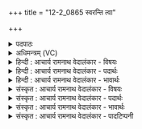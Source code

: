 +++
title = "12-2_0865 स्वरन्ति त्वा"

+++
<details><summary>पदपाठः</summary>

स्व꣡रन्ति꣢꣯। त्वा꣣। सुते꣢। न꣡रः꣢꣯। व꣡सो꣢꣯। नि꣣रेके꣢। उ꣣क्थि꣡नः꣢। क꣣दा꣢। सु꣣त꣢म्। तृ꣣षाणः꣡। ओ꣡कः꣢꣯। आ। ग꣣मः। इ꣡न्द्र꣢꣯। स्व꣣ब्दी꣢। इ꣣व। व꣡ꣳस꣢꣯गः। ८६५।
</details>

<details><summary>अधिमन्त्रम् (VC)</summary>

- इन्द्रः
- मेध्यातिथिः काण्वः
- बृहती
- मध्यमः
</details>

<details><summary>हिन्दी : आचार्य रामनाथ वेदालंकार - विषयः</summary>

अगले मन्त्र में परमात्मा और आचार्य को पुकारा गया है।
</details>

<details><summary>हिन्दी : आचार्य रामनाथ वेदालंकार - पदार्थः</summary>

पदार्थान्वयभाषाः -  प्रथम—परमात्मा के पक्ष में। हे (वसो) उपासकों के धनरूप तथा उनमें सद्गुणों का निवास करानेवाले परमात्मन् ! (उक्थिनः) स्तोता (नरः) मनुष्य (सुते) श्रद्धारस के (निरेके) उमड़ने पर (त्वा) आपको (स्वरन्ति) पुकार रहे हैं। हे (इन्द्र) परमैश्वर्यवन्, दुर्गुणविदारक ! (कदा) कब (सुतम्) अभिषुत श्रद्धारस के (तृषाणः) प्यासे आप (ओकः) हृदय-सदन में (आगमः) आओगे, (इव) जैसे (वंसगः) सेवनीय गतिवाला, (स्वब्दी) उत्कृष्ट वृष्टि जलों का दाता सूर्य (तृषाणः) जल का प्यासा होता हुआ, किरणों द्वारा (ओकः) भूमिष्ठ समुद्ररूप घर पर आता है ॥ द्वितीय—आचार्य के पक्ष में। गुरुकुल से बाहर गये हुए तथा आने में देर करते हुए आचार्य को शिष्यगण उत्सुकता से बुला रहे हैं—हे (वसो) शिष्यों में विद्या आदि का निवास करानेवाले आचार्य ! (उक्थिनः) वेदपाठी (नरः) ब्रह्मचारी लोग (सुते) विद्याध्ययन-सत्र के (निरेके) आ जाने पर (त्वा) आपको (स्वरन्ति) बुला रहे हैं। हे (इन्द्र) अविद्या एवं दुर्गुण आदि को विदीर्ण करनेवाले आचार्यवर ! (कदा) कब (तृषाणः) शिष्यों की कामना करनेवाले आप (ओकः) गुरुकुलरूप घर में (आगमः) आओगे, (इव) जैसे (वंसगः) संभजनीय गतिवाला (स्वब्दी) जल की वर्षा करनेवाला सूर्य [जल बरसाने के लिए] (ओकः) अन्तरिक्ष रूप घर में आता है ॥२॥ इस मन्त्र में उपमालङ्कार है ॥२॥
</details>

<details><summary>हिन्दी : आचार्य रामनाथ वेदालंकार - भावार्थः</summary>

भावार्थभाषाः -  जैसे जल का प्यासा सूर्य किरणों से समुद्र के पास पहुँचता है,वैसे ही भक्तिरस का प्यासा परमेश्वर उपासकों के हृदय में जाता है और जैसे सूर्य अन्तरिक्ष में स्थित जल को भूमि पर बरसाता है,वैसे ही आचार्य विद्यारस को छात्रों पर बरसाता है ॥२॥
</details>

<details><summary>संस्कृत : आचार्य रामनाथ वेदालंकार - विषयः</summary>

अथ परमात्मानमाचार्यं चाह्वयति।
</details>

<details><summary>संस्कृत : आचार्य रामनाथ वेदालंकार - पदार्थः</summary>

पदार्थान्वयभाषाः -  प्रथमः—परमात्मपक्षे। हे (वसो) उपासकानां धनरूप, तेषु सद्गुणानां च निवासयितः परमात्मन् ! (उक्थिनः) स्तोतारः (नरः) मनुष्याः (सुते) श्रद्धारसे (निरेके२) निर्गते, उद्वेल्लिते सति (त्वा) त्वाम् (स्वरन्ति) आह्वयन्ति। [स्वृ शब्दोपतापयोः, भ्वादिः।] हे (इन्द्र) परमैश्वर्यवन् दुर्गुणविदारक ! (कदा) कस्मिन् काले (सुतम्) अभिषुतं श्रद्धारसम् (तृषाणः) पिपासुः, त्वम् (ओकः) हृदय-सदनम् (आगमः) आगमिष्यसि, (इव) यथा (वंसगः) वननीयगमनः सेवनीयगतिः (स्वब्दी३) शोभनस्य उदकस्य दाता सूर्यः (ओकः) समुद्ररूपं गृहम् आगच्छति। [वंसः, वन संभक्तौ, वंसं वननीयं सम्भजनीयं यथा स्यात्तथा गच्छतीति वंसगः। स्वब्दी, शोभनाः मेघस्थाः अपः ददातीति तादृशः] ॥ द्वितीयः—आचार्यपक्षे। कार्यवशाद् गुरुकुलाद् बर्हिर्गतमागमने विलम्बमानं चाचार्यं शिष्याः सोत्कमाह्वयन्ति—हे (वसो) शिष्येषु विद्यादिनिवासक आचार्य ! (उक्थिनः) वेदपाठिनः (नरः) ब्रह्मचारिणः (सुते) विद्याध्ययनसत्रे (निरेके) आगते सति (त्वा) त्वाम् (स्वरन्ति) आह्वयन्ति। हे (इन्द्र) अविद्यादुर्गुणादिविदारक आचार्यवर ! (कदा) कस्मिन् काले (तृषाणः) शिष्यान् कामयमानः त्वम् (ओकः) गुरुकुलगृहम् (आगमः) आगमिष्यसि ? (वंसगः) संभजनीयगतिः (स्वब्दी) वृष्टिजलप्रदाता सूर्यः (इव) यथा जलं वर्षितुम् (ओकः) अन्तरिक्षरूपं गृहम् आगच्छति तद्वत् ॥२॥ अत्रोपमालङ्कारः ॥२॥
</details>

<details><summary>संस्कृत : आचार्य रामनाथ वेदालंकार - भावार्थः</summary>

भावार्थभाषाः -  यथा जलस्य पिपासुः सूर्यः किरणैः समुद्रं प्राप्नोति तथा भक्तिरसं पिपासन् परमेश्वर उपासकानां हृदयं गच्छति,यथा च सूर्योऽन्तरिक्षस्थं जलं भूमौ वर्षति तथाऽऽचार्यो विद्यारसं छात्रेषु वर्षति ॥२॥
</details>

<details><summary>संस्कृत : आचार्य रामनाथ वेदालंकार - पादटिप्पनी</summary>

टिप्पणी:   १. ऋ० ८।३३।२, अथ० २०।५२।२, ५७।१५। २. निरेके निर्गमे—इति सा०। दानवति यज्ञे—इति वि०। ३. स्वब्दीव स्वभूतशब्द इव। वंसगः वननीयगमनो वृषभः—इति सा०। स्वब्दी इन्द्रः शोभनं शब्दं करोति, पर्जन्यो भूत्वा वृष्टिधारणम्—इति वि०।
</details>